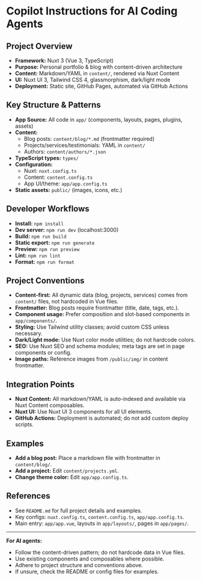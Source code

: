 # Copilot Instructions for AI Coding Agents

## Project Overview

- **Framework:** Nuxt 3 (Vue 3, TypeScript)
- **Purpose:** Personal portfolio & blog with content-driven architecture
- **Content:** Markdown/YAML in `content/`, rendered via Nuxt Content
- **UI:** Nuxt UI 3, Tailwind CSS 4, glassmorphism, dark/light mode
- **Deployment:** Static site, GitHub Pages, automated via GitHub Actions

## Key Structure & Patterns

- **App Source:** All code in `app/` (components, layouts, pages, plugins, assets)
- **Content:**
  - Blog posts: `content/blog/*.md` (frontmatter required)
  - Projects/services/testimonials: YAML in `content/`
  - Authors: `content/authors/*.json`
- **TypeScript types:** `types/`
- **Configuration:**
  - Nuxt: `nuxt.config.ts`
  - Content: `content.config.ts`
  - App UI/theme: `app/app.config.ts`
- **Static assets:** `public/` (images, icons, etc.)

## Developer Workflows

- **Install:** `npm install`
- **Dev server:** `npm run dev` (localhost:3000)
- **Build:** `npm run build`
- **Static export:** `npm run generate`
- **Preview:** `npm run preview`
- **Lint:** `npm run lint`
- **Format:** `npm run format`

## Project Conventions

- **Content-first:** All dynamic data (blog, projects, services) comes from `content/` files, not hardcoded in Vue files.
- **Frontmatter:** Blog posts require frontmatter (title, date, tags, etc.).
- **Component usage:** Prefer composition and slot-based components in `app/components/`.
- **Styling:** Use Tailwind utility classes; avoid custom CSS unless necessary.
- **Dark/Light mode:** Use Nuxt color mode utilities; do not hardcode colors.
- **SEO:** Use Nuxt SEO and schema modules; meta tags are set in page components or config.
- **Image paths:** Reference images from `/public/img/` in content frontmatter.

## Integration Points

- **Nuxt Content:** All markdown/YAML is auto-indexed and available via Nuxt Content composables.
- **Nuxt UI:** Use Nuxt UI 3 components for all UI elements.
- **GitHub Actions:** Deployment is automated; do not add custom deploy scripts.

## Examples

- **Add a blog post:** Place a markdown file with frontmatter in `content/blog/`.
- **Add a project:** Edit `content/projects.yml`.
- **Change theme color:** Edit `app/app.config.ts`.

## References

- See `README.md` for full project details and examples.
- Key configs: `nuxt.config.ts`, `content.config.ts`, `app/app.config.ts`.
- Main entry: `app/app.vue`, layouts in `app/layouts/`, pages in `app/pages/`.

---

**For AI agents:**

- Follow the content-driven pattern; do not hardcode data in Vue files.
- Use existing components and composables where possible.
- Adhere to project structure and conventions above.
- If unsure, check the README or config files for examples.

